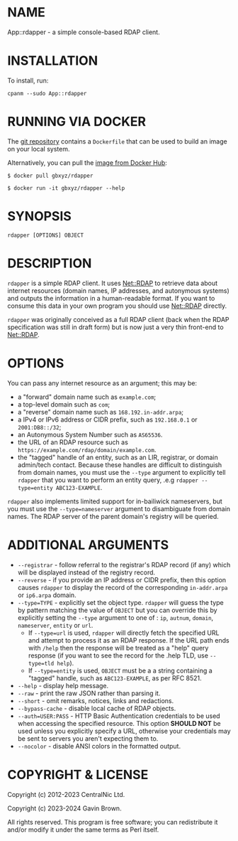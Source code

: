 # NAME

App::rdapper - a simple console-based RDAP client.

# INSTALLATION

To install, run:

    cpanm --sudo App::rdapper

# RUNNING VIA DOCKER

The [git repository](https://github.com/gbxyz/rdapper) contains a `Dockerfile`
that can be used to build an image on your local system.

Alternatively, you can pull the [image from Docker Hub](https://hub.docker.com/r/gbxyz/rdapper):

    $ docker pull gbxyz/rdapper

    $ docker run -it gbxyz/rdapper --help

# SYNOPSIS

    rdapper [OPTIONS] OBJECT

# DESCRIPTION

`rdapper` is a simple RDAP client. It uses [Net::RDAP](https://metacpan.org/pod/Net%3A%3ARDAP) to retrieve
data about internet resources (domain names, IP addresses, and
autonymous systems) and outputs the information in a human-readable
format. If you want to consume this data in your own program you
should use [Net::RDAP](https://metacpan.org/pod/Net%3A%3ARDAP) directly.

`rdapper` was originally conceived as a full RDAP client (back
when the RDAP specification was still in draft form) but is now
just a very thin front-end to [Net::RDAP](https://metacpan.org/pod/Net%3A%3ARDAP).

# OPTIONS

You can pass any internet resource as an argument; this may be:

- a "forward" domain name such as `example.com`;
- a top-level domain such as `com`;
- a "reverse" domain name such as `168.192.in-addr.arpa`;
- a IPv4 or IPv6 address or CIDR prefix, such as `192.168.0.1`
or `2001:DB8::/32`;
- an Autonymous System Number such as `AS65536`.
- the URL of an RDAP resource such as
`https://example.com/rdap/domain/example.com`.
- the "tagged" handle of an entity, such as an LIR, registrar,
or domain admin/tech contact. Because these handles are difficult
to distinguish from domain names, you must use the `--type` argument
to explicitly tell `rdapper` that you want to perform an entity query,
.e.g `rdapper --type=entity ABC123-EXAMPLE`.

`rdapper` also implements limited support for in-bailiwick nameservers,
but you must use the `--type=nameserver` argument to disambiguate
from domain names. The RDAP server of the parent domain's registry will
be queried.

# ADDITIONAL ARGUMENTS

- `--registrar` - follow referral to the registrar's RDAP record
(if any) which will be displayed instead of the registry record.
- `--reverse` - if you provide an IP address or CIDR prefix, then
this option causes `rdapper` to display the record of the corresponding
`in-addr.arpa` or `ip6.arpa` domain.
- `--type=TYPE` - explicitly set the object type. `rdapper`
will guess the type by pattern matching the value of `OBJECT` but
you can override this by explicitly setting the `--type` argument
to one of : `ip`, `autnum`, `domain`, `nameserver`, `entity`
or `url`.
    - If `--type=url` is used, `rdapper` will directly fetch the
    specified URL and attempt to process it as an RDAP response. If the URL
    path ends with `/help` then the response will be treated as a "help"
    query response (if you want to see the record for the .help TLD, use
    `--type=tld help`).
    - If `--type=entity` is used, `OBJECT` must be a a string
    containing a "tagged" handle, such as `ABC123-EXAMPLE`, as per
    RFC 8521.
- `--help` - display help message.
- `--raw` - print the raw JSON rather than parsing it.
- `--short` - omit remarks, notices, links and redactions.
- `--bypass-cache` - disable local cache of RDAP objects.
- `--auth=USER:PASS` - HTTP Basic Authentication credentials
to be used when accessing the specified resource. This option
**SHOULD NOT** be used unless you explicitly specify a URL, otherwise
your credentials may be sent to servers you aren't expecting them to.
- `--nocolor` - disable ANSI colors in the formatted output.

# COPYRIGHT & LICENSE

Copyright (c) 2012-2023 CentralNic Ltd.

Copyright (c) 2023-2024 Gavin Brown.

All rights reserved. This program is free software; you can redistribute it
and/or modify it under the same terms as Perl itself.
